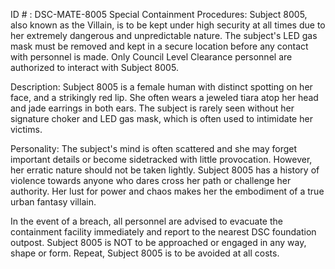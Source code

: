 ID # : DSC-MATE-8005
Special Containment Procedures:
Subject 8005, also known as the Villain, is to be kept under high security at all times due to her extremely dangerous and unpredictable nature. The subject's LED gas mask must be removed and kept in a secure location before any contact with personnel is made. Only Council Level Clearance personnel are authorized to interact with Subject 8005.

Description:
Subject 8005 is a female human with distinct spotting on her face, and a strikingly red lip. She often wears a jeweled tiara atop her head and jade earrings in both ears. The subject is rarely seen without her signature choker and LED gas mask, which is often used to intimidate her victims.

Personality:
The subject's mind is often scattered and she may forget important details or become sidetracked with little provocation. However, her erratic nature should not be taken lightly. Subject 8005 has a history of violence towards anyone who dares cross her path or challenge her authority. Her lust for power and chaos makes her the embodiment of a true urban fantasy villain.

In the event of a breach, all personnel are advised to evacuate the containment facility immediately and report to the nearest DSC foundation outpost. Subject 8005 is NOT to be approached or engaged in any way, shape or form. Repeat, Subject 8005 is to be avoided at all costs.